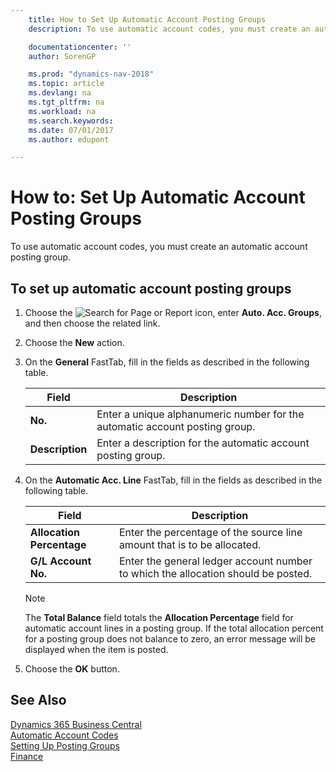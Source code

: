 ```yaml
---
    title: How to Set Up Automatic Account Posting Groups
    description: To use automatic account codes, you must create an automatic account posting group.

    documentationcenter: ''
    author: SorenGP

    ms.prod: "dynamics-nav-2018"
    ms.topic: article
    ms.devlang: na
    ms.tgt_pltfrm: na
    ms.workload: na
    ms.search.keywords:
    ms.date: 07/01/2017
    ms.author: edupont

---
```

# How to: Set Up Automatic Account Posting Groups
To use automatic account codes, you must create an automatic account posting group.  

## To set up automatic account posting groups  

1.  Choose the ![Search for Page or Report](../../media/ui-search/search_small.png "Search for Page or Report icon") icon, enter **Auto. Acc. Groups**, and then choose the related link.  
2.  Choose the **New** action.  
3.  On the **General** FastTab, fill in the fields as described in the following table.  

    |Field|Description|  
    |-----------|-----------------|  
    |**No.**|Enter a unique alphanumeric number for the automatic account posting group.|  
    |**Description**|Enter a description for the automatic account posting group.|  

4.  On the **Automatic Acc. Line** FastTab, fill in the fields as described in the following table.  

    |Field|Description|  
    |-----------|-----------------|  
    |**Allocation Percentage**|Enter the percentage of the source line amount that is to be allocated.|  
    |**G/L Account No.**|Enter the general ledger account number to which the allocation should be posted.|  

    > [!NOTE]  
    >  The **Total Balance** field totals the **Allocation Percentage** field for automatic account lines in a posting group. If the total allocation percent for a posting group does not balance to zero, an error message will be displayed when the item is posted.  

5.  Choose the **OK** button.  

## See Also
[Dynamics 365 Business Central](https://docs.microsoft.com/dynamics365/business-central/)  
[Automatic Account Codes](automatic-account-codes.md)   
 [Setting Up Posting Groups](../../finance-posting-groups.md)  
 [Finance](../../finance.md)
